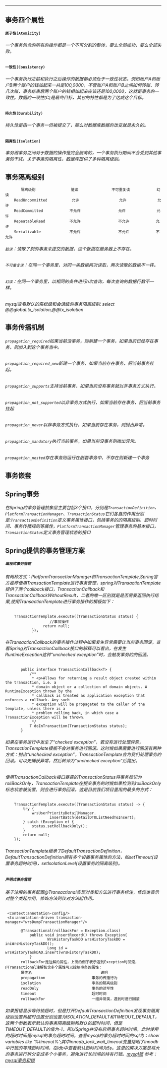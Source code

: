 ****
## 事务四个属性
#### `原子性(Atomicity)`
###### 一个事务包含的所有的操作都是一个不可分割的整体，要么全部成功，要么全部失败。
#### `一致性(Consistency)`
###### 一个事务执行之前和执行之后操作的数据都必须处于一致性状态。例如账户A和账户B两个账户的钱加起来一共是100,0000，不管账户A和账户B之间如何转账、转几次账，事务结束后两个账户的钱相加起来应该还是100,0000，这就是事务的一致性。数据的一致性(C)是最终目标，其它的特性都是为了达成这个目标。
#### `持久性(Durability)`
###### 持久性是指一个事务一但被提交了，那么对数据库数据的改变就是永久的。
#### `隔离性(Isolation)`
###### 事务跟事务之间对于数据的操作是完全隔离的，一个事务执行期间不会受到其他事务的干扰。关于事务的隔离性，数据库提供了多种隔离级别。
## 事务隔离级别       
           隔离级别                脏读               不可重复读            幻读      
        ReadUncommitted           允许                  允许              允许
        ReadCommitted            不允许                 允许              允许
        RepeatableRead           不允许                 不允许            允许
        Serializable             不允许                 不允许            不允许
        
###### `脏读`：读取了别的事务未提交的数据，这个数据在服务器上不存在。
###### `不可重复读`：在同一个事务里，对同一条数据两次读取，两次读取的数据不一样。
###### `幻读`：在同一个事务里，以相同的条件进行n次查询，每次查询的数据行数不一样。
###### mysql查看默认的系统级和会话级的事务隔离级别: select @@global.tx_isolation,@@tx_isolation
## 事务传播机制
###### `propagation_required`如果当前没事务，则新建一个事务，如果当前已经存在事务，则加入到这个事务当中。<br>
###### `propagation_required_new`新建一个事务，如果当前存在事务，把当前事务挂起。<br>
###### `propagation_supports`支持当前事务，如果当前没有事务就以非事务方式执行。<br>
###### `propagation_not_supported`以非事务方式执行，如果当前存在事务，把当前事务挂起<br>
###### `propagation_never`以非事务方式执行，如果当前存在事务，则抛出异常。<br>
###### `propagation_mandatory`执行当前事务，如果当前没事务则抛出异常。<br>
###### `propagation_nested`存在事务则运行在嵌套事务中，不存在则新建一个事务<br>
## 事务嵌套
## Spring事务
###### 在Spring的事务管理抽象层主要包括3个接口，分别是`TransactionDefinition`、`PlatformTransactionManager`、`TransactionStatus`它们各自的作用分别是:`TransactionDefinition`定义事务属性接口，包括事务的的隔离级别、超时时间、事务传播规则等属性，`PlatformTransactionManager`管理事务的基本接口，`TransactionStatus`定义事务管理状态的接口
## Spring提供的事务管理方案
##### `编程式事务管理`
###### 有两种方式：PlatformTransactionManager和TransactionTemplate,Spring官方推荐使用TransactionTemplate进行事务管理，spring对TransactionTemplate提供了两个callback接口，TransactionCallback和TransactionCallbackWithoutResult，二者的唯一区别就是是否需要返回执行结果,使用TransactionTemplate进行事务操作的模板如下：

        TransactionTemplate.execute((TransactionStatus status) {
                        //事务操作
                     return null;
                });
###### 在TransactionCallback的事务操作过程中如果发生异常需要让当前事务回滚，查看Spring对TransactionCallback接口的解释可以看出，在发生RuntimeException这种“unchecked exception”时，会触发事务的的回滚。

           public interface TransactionCallback<T> {
               /**
                * <p>Allows for returning a result object created within the transaction, i.e. a
                * domain object or a collection of domain objects. A RuntimeException thrown by the
                * callback is treated as application exception that enforces a rollback. Any such
                * exception will be propagated to the caller of the template, unless there is a
                * problem rolling back, in which case a TransactionException will be thrown.
                */
               T doInTransaction(TransactionStatus status);
           }
###### 如果在事务运行中发生了“checked exception”，若没有进行处理异常，TransactionTemplate模板不会对事务进行回滚。这时候如果需要进行回滚有两种方式：抛出“unchecked exception”，TransactionTemplate会为我们处理事务的回滚。可以先捕获异常，然后转译为“unchecked exception”后抛出。
###### 使用TransactionCallback接口暴露的TransactionStatus将事务标记为rollBackOnly，TransactionTemplate在提交事务的时候如果检测到rollBackOnly标志状态被设置，则会进行事务回滚，这是目前我们项目里用的最多的方式：
           
        TransactionTemplate.execute((TransactionStatus status) -> {
            try {
                wrsUserPriorityDetailManager.
                        insertBatch(detailDTOListNeedToInsert);
            } catch (Exception e) {
                status.setRollbackOnly();
            }
            return null;
        });
###### TransactionTemplate继承了DefaultTransactionDefinition，DefaultTransactionDefinition拥有多个设置事务属性的方法，如setTimeout(设置事务超时时间)，setIsolationLevel(设置事务的隔离级别)。
##### `声明式事务管理`
###### 基于注解的事务配置@Transactional实现对类和方法进行事务标注，修饰类表示对整个类起作用，修饰方法则仅对方法起作用。

     <context:annotation-config/>
     <tx:annotation-driven transaction-manager="wrsDumpTransactionManager"/>
     
           @Transactional(rollbackFor = Exception.class)
               public void insertRecord() throws Exception{
                       WrsHistoryTaskDO wrsHistoryTaskDO = iniWrsHistoryTaskDO();
                       Long id = wrsHistoryTaskDAO.insert(wrsHistoryTaskDO);
               }
           rollbackFor是注解的属性，上面的例子表示遇到Exception时回滚，@Transactional注解包含多个属性可以控制事务的属性：
           属性名                               说明
           propagation                     事务的传播行为
           isolation                       事务的隔离级别
           readOnly                        事务的读写性
           timeout                         超时时间
           rollbackFor                     一组异常类，遇到时进行回滚
###### 如果报错显示等待锁超时，但是打开DefaultTransactionDefinition发现事务隔离级别设置和超时设置分别设置为ISOLATION_DEFAULT和TIMEOUT_DEFAULT，这两个参数表示默认的事务隔离级别和默认的超时时间，但是TIMEOUT_DEFAULT的值为-1，所以Spring并没有启用事务超时时间，此时使用的超时时间是mysql的事务超时时间，查看mysql的事务超时时间的sql为：show variables like '%timeout%';其中innodb_lock_wait_timeout变量指明了innodb中行锁的等待超时时间，在idb中查看默认超时时间为5s。这里的解决方案是将大的事务进行拆分变成多个小事务，避免进行长时间的持有行锁。[mysql锁](mysql锁) 参考：[mysql事务和锁](https://www.cnblogs.com/zhaoyl/p/4121010.html)
